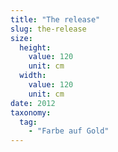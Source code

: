 ```yaml
---
title: "The release"
slug: the-release
size:
  height:
    value: 120
    unit: cm
  width:
    value: 120
    unit: cm
date: 2012
taxonomy:
  tag:
    - "Farbe auf Gold"
---
```

